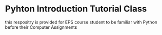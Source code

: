 # Pyhton Introduction Tutorial Class
 this respositry is provided for EPS course student to be familiar with Python before their Computer Assignments
